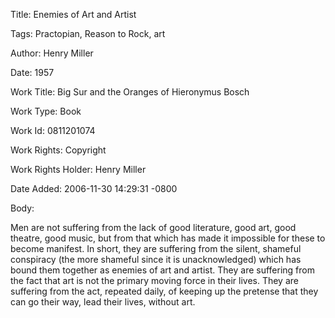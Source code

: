 Title:  Enemies of Art and Artist

Tags:   Practopian, Reason to Rock, art

Author: Henry Miller

Date:   1957

Work Title: Big Sur and the Oranges of Hieronymus Bosch

Work Type: Book

Work Id: 0811201074

Work Rights: Copyright

Work Rights Holder: Henry Miller

Date Added: 2006-11-30 14:29:31 -0800

Body: 

Men are not suffering from the lack of good literature, good art, good theatre, good music, but from that which has made it impossible for these to become manifest. In short, they are suffering from the silent, shameful conspiracy (the more shameful since it is unacknowledged) which has bound them together as enemies of art and artist. They are suffering from the fact that art is not the primary moving force in their lives. They are suffering from the act, repeated daily, of keeping up the pretense that they can go their way, lead their lives, without art.

